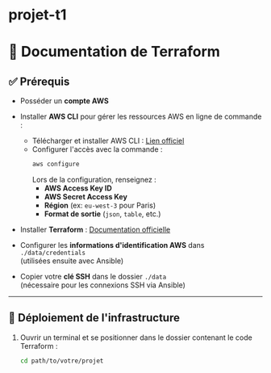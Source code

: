 # projet-t1
# 📄 Documentation de Terraform

## ✅ Prérequis

- Posséder un **compte AWS**
- Installer **AWS CLI** pour gérer les ressources AWS en ligne de commande :
  - Télécharger et installer AWS CLI : [Lien officiel](https://docs.aws.amazon.com/cli/latest/userguide/install-cliv2.html)
  - Configurer l'accès avec la commande :
    ```bash
    aws configure
    ```
    Lors de la configuration, renseignez :
    - **AWS Access Key ID**
    - **AWS Secret Access Key**
    - **Région** (ex: `eu-west-3` pour Paris)
    - **Format de sortie** (`json`, `table`, etc.)

- Installer **Terraform** : [Documentation officielle](https://developer.hashicorp.com/terraform/downloads)

- Configurer les **informations d'identification AWS** dans `./data/credentials`  
  (utilisées ensuite avec Ansible)

- Copier votre **clé SSH** dans le dossier `./data`  
  (nécessaire pour les connexions SSH via Ansible)

---

## 🚀 Déploiement de l'infrastructure

1. Ouvrir un terminal et se positionner dans le dossier contenant le code Terraform :
   ```bash
   cd path/to/votre/projet
